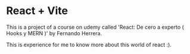 # React + Vite

This is a project of a course on udemy called 'React: De cero a experto ( Hooks y MERN )' by Fernando Herrera.

This is experience for me to know more about this world of react :).
